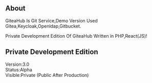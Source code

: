 ## About

GiteaHub Is Git Service,Demo Version Used Gitea,Keycloak,Openldap,Gitbucket.<br>

Private Development Edition Of GiteaHub Written in PHP,React(JS)!

## Private Development Edition
Version:3.0<br>
Status:Alpha<br>
Visible:Private (Public After Production)<br>
